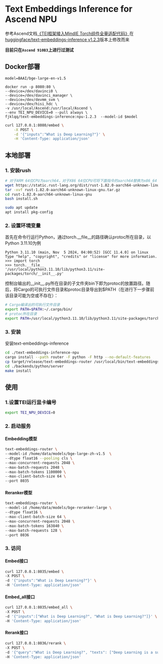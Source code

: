 # Text Embeddings Inference for Ascend NPU

参考Ascend文档[《TEI框架接入MindIE Torch组件全量适配代码》](https://www.hiascend.com/document/detail/zh/mindie/10RC3/mindietorch/Torchdev/mindie_torch0171.html)在[huggingface/text-embeddings-inference v1.2.3](https://github.com/huggingface/text-embeddings-inference/tree/v1.2.3)版本上修改而来

**目前只在`Ascend 910B3`上进行过测试**

## Docker部署

```shell
model=BAAI/bge-large-en-v1.5

docker run -p 8080:80 \
--device=/dev/davinci0 \
--device=/dev/davinci_manager \
--device=/dev/devmm_svm \
--device=/dev/hisi_hdc \
-v /usr/local/Ascend:/usr/local/Ascend \
--env TEI_NPU_DEVICE=0 --pull always \
fjklqq/text-embeddings-inference:npu-1.2.3  --model-id $model
```

```bash
curl 127.0.0.1:8080/embed \
    -X POST \
    -d '{"inputs":"What is Deep Learning?"}' \
    -H 'Content-Type: application/json'
```


## 本地部署
### 1. 安装rush
```bash
# 对于ARM 64位CPU为aarch64，对于X86 64位CPU可将下面指令的aarch64替换为x86_64
wget https://static.rust-lang.org/dist/rust-1.82.0-aarch64-unknown-linux-gnu.tar.gz --no-check-certificate
tar -xvf rust-1.82.0-aarch64-unknown-linux-gnu.tar.gz
cd rust-1.82.0-aarch64-unknown-linux-gnu
bash install.sh

sudo apt update
apt install pkg-config
```
### 2. 设置环境变量
首先在命令行运行Python，通过torch.__file__的路径确认protoc所在目录，以Python 3.11.10为例
```
Python 3.11.10 (main, Nov  5 2024, 04:00:52) [GCC 11.4.0] on linux
Type "help", "copyright", "credits" or "license" for more information.
>>> import torch
>>> torch.__file__
'/usr/local/python3.11.10/lib/python3.11/site-packages/torch/__init__.py'
```
控制台输出的__init__.py所在目录的子文件夹bin下即为protoc的放置路径。随后，将Cargo的可执行文件目录和protoc目录导出到$PATH（在进行下一步骤前该目录可能为空或不存在）：
```bash
# Cargo编译出的可执行文件目录
export PATH=$PATH:~/.cargo/bin/
# protoc所在目录 
export PATH=/usr/local/python3.11.10/lib/python3.11/site-packages/torch/bin:$PATH
```
### 3. 安装
安装text-embeddings-inference
```bash
cd ./text-embeddings-inference-npu
cargo install --path router -F python -F http --no-default-features
cp target/release/text-embeddings-router /usr/local/bin/text-embeddings-router
cd ./backends/python/server
make install
```

## 使用
### 1.设置TEI运行显卡编号 
```bash
export TEI_NPU_DEVICE=0
```

### 2. 启动服务
####  Embedding模型
```bash
text-embeddings-router \
--model-id /home/data/models/bge-large-zh-v1.5  \
--dtype float16 --pooling cls \
--max-concurrent-requests 2048 \
--max-batch-requests 2048 \
--max-batch-tokens 1100000 \
--max-client-batch-size 64 \
--port 8035
```
####  Reranker模型
```bash
text-embeddings-router \
--model-id /home/data/models/bge-reranker-large \
--dtype float16 \
--max-client-batch-size 64 \
--max-concurrent-requests 2048 \
--max-batch-tokens 163840 \
--max-batch-requests 128 \
--port 8036
```
### 3. 访问
#### Embed接口
```bash
curl 127.0.0.1:8035/embed \ 
-X POST \
-d '{"inputs":"What is Deep Learning?"}' \     
-H 'Content-Type: application/json'
```

#### Embed_all接口
```bash
curl 127.0.0.1:8035/embed_all \ 
-X POST \
-d '{"inputs":["What is Deep Learning?", "What is Deep Learning?"]}' \     
-H 'Content-Type: application/json'
```

#### Rerank接口
```bash
curl 127.0.0.1:8036/rerank \
-X POST \
-d '{"query":"What is Deep Learning?", "texts": ["Deep Learning is a sub-filed of Machin Learning.", "Deep learning is a country."]}' \
-H 'Content-Type: application/json'
```

